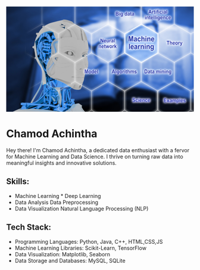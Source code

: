 ![Machine Learning and Data Science](https://github.com/chamodAchintha/chamodAchintha/blob/main/ml.png)

# Chamod Achintha
Hey there! I'm Chamod Achintha, a dedicated data enthusiast with a fervor for Machine Learning and Data Science. I thrive on turning raw data into meaningful insights and innovative solutions.

## Skills:
* Machine Learning       * Deep Learning
* Data Analysis          Data Preprocessing
* Data Visualization     Natural Language Processing (NLP)

## Tech Stack:
* Programming Languages: Python, Java, C++, HTML,CSS,JS
* Machine Learning Libraries: Scikit-Learn, TensorFlow
* Data Visualization: Matplotlib, Seaborn
* Data Storage and Databases: MySQL, SQLite
